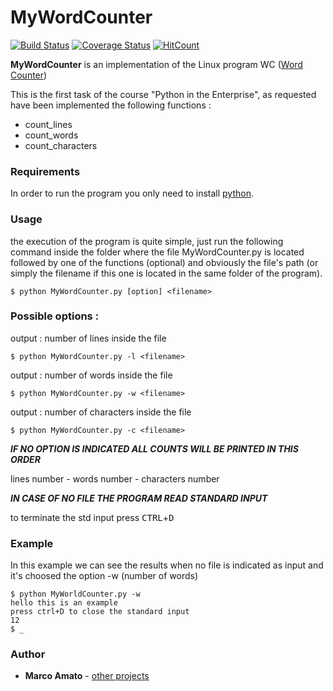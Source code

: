 # MyWordCounter

[![Build Status](https://travis-ci.org/mark91m12/PitE-MyWordCounter.svg?branch=master)](https://travis-ci.org/mark91m12/PitE-MyWordCounter) [![Coverage Status](https://coveralls.io/repos/github/mark91m12/PitE-MyWordCounter/badge.svg)](https://coveralls.io/github/mark91m12/PitE-MyWordCounter) [![HitCount](http://hits.dwyl.io/mark91m12/PitE-MyWordCounter.svg)](http://hits.dwyl.io/mark91m12/PitE-MyWordCounter)


**MyWordCounter** is an implementation of the Linux program WC ([Word Counter](https://en.wikipedia.org/wiki/Wc_(Unix))) 

This is the first task of the course "Python in the Enterprise", as requested have been implemented the following functions :

* count_lines
* count_words
* count_characters

### Requirements
In order to run the program you only need to install [python](https://www.python.org/downloads/).

### Usage

the execution of the program is quite simple, just run the following command inside the folder where the file MyWordCounter.py is located followed by one of the functions (optional) and obviously the file's path (or simply the filename if this one is located in the same folder of the program).
  
```shell
$ python MyWordCounter.py [option] <filename>
```

### Possible options :

output : number of lines inside the file

```shell
$ python MyWordCounter.py -l <filename>
```
output : number of words inside the file

```shell
$ python MyWordCounter.py -w <filename>
```
output : number of characters inside the file

```shell
$ python MyWordCounter.py -c <filename>
```

**_IF NO OPTION IS INDICATED ALL COUNTS WILL BE PRINTED IN THIS ORDER_**

lines number - words number - characters number

**_IN CASE OF NO FILE THE PROGRAM READ STANDARD INPUT_**

to terminate the std input press <kbd>CTRL</kbd>+<kbd>D</kbd>

### Example

In this example we can see the results when no file is indicated as input and it's choosed the option -w (number of words)
```shell
$ python MyWorldCounter.py -w
hello this is an example
press ctrl+D to close the standard input
12
$ _
```
### Author

* **Marco Amato**  - [other projects](https://github.com/mark91m12)
